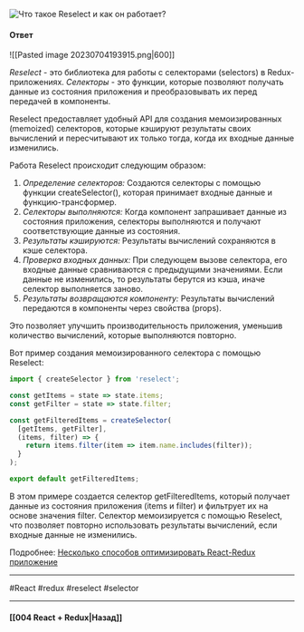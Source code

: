 ![Что такое Reselect и как он работает?](https://youtu.be/XtQPrt8G0n8?t=847)

#### Ответ

![[Pasted image 20230704193915.png|600]]

*Reselect* - это библиотека для работы с селекторами (selectors) в Redux-приложениях. *Селекторы* - это функции, которые позволяют получать данные из состояния приложения и преобразовывать их перед передачей в компоненты.

Reselect предоставляет удобный API для создания мемоизированных (memoized) селекторов, которые кэшируют результаты своих вычислений и пересчитывают их только тогда, когда их входные данные изменились.

Работа Reselect происходит следующим образом:
1. *Определение селекторов:* Создаются селекторы с помощью функции createSelector(), которая принимает входные данные и функцию-трансформер.
2. *Селекторы выполняются:* Когда компонент запрашивает данные из состояния приложения, селекторы выполняются и получают соответствующие данные из состояния.
3. *Результаты кэшируются:* Результаты вычислений сохраняются в кэше селектора.
4. *Проверка входных данных:* При следующем вызове селектора, его входные данные сравниваются с предыдущими значениями. Если данные не изменились, то результаты берутся из кэша, иначе селектор выполняется заново.
5. *Результаты возвращаются компоненту:* Результаты вычислений передаются в компоненты через свойства (props).

Это позволяет улучшить производительность приложения, уменьшив количество вычислений, которые выполняются повторно.

Вот пример создания мемоизированного селектора с помощью Reselect:

```jsx
import { createSelector } from 'reselect';

const getItems = state => state.items;
const getFilter = state => state.filter;

const getFilteredItems = createSelector(
  [getItems, getFilter],
  (items, filter) => {
    return items.filter(item => item.name.includes(filter));
  }
);

export default getFilteredItems;
```

В этом примере создается селектор getFilteredItems, который получает данные из состояния приложения (items и filter) и фильтрует их на основе значения filter. Селектор мемоизируется с помощью Reselect, что позволяет повторно использовать результаты вычислений, если входные данные не изменились.

Подробнее: [Несколько способов оптимизировать React-Redux приложение](https://habr.com/ru/articles/490526/)

____
#React #redux #reselect #selector 

____

#### [[004 React + Redux|Назад]]